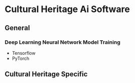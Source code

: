 # Cultural Heritage Ai Software

## General

### Deep Learning Neural Network Model Training

  * Tensorflow
  * PyTorch

## Cultural Heritage Specific
